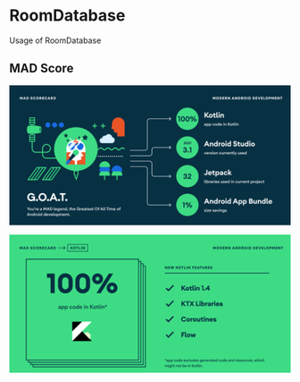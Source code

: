 # RoomDatabase
Usage of RoomDatabase

## MAD Score

![MAD Score Summary](https://github.com/saumya2thetatechnolabs/Network-Interceptor/blob/master/networkInterceptor/summary.png)

![Kotlin Score Summary](https://github.com/saumya2thetatechnolabs/Network-Interceptor/blob/master/networkInterceptor/kotlin.png)
